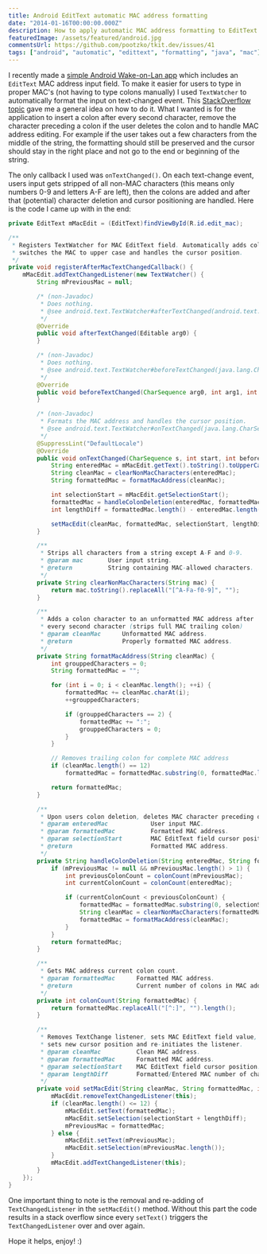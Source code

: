 ```yaml
---
title: Android EditText automatic MAC address formatting
date: "2014-01-16T00:00:00.000Z"
description: How to apply automatic MAC address formatting to EditText and prevent invalid input?
featuredImage: /assets/featured/android.jpg
commentsUrl: https://github.com/pootzko/tkit.dev/issues/41
tags: ["android", "automatic", "edittext", "formatting", "java", "mac"]
---
```


I recently made a [simple Android Wake-on-Lan app](/2014/01/16/automatic-wake-on-lan-android/) which includes an `EditText` MAC address input field. To make it easier for users to type in proper MAC's (not having to type colons manually) I used `TextWatcher` to automatically format the input on text-changed event. This [StackOverflow topic](http://stackoverflow.com/questions/5947674/custom-format-edit-text-input-android) gave me a general idea on how to do it. What I wanted is for the application to insert a colon after every second character, remove the character preceding a colon if the user deletes the colon and to handle MAC address editing. For example if the user takes out a few characters from the middle of the string, the formatting should still be preserved and the cursor should stay in the right place and not go to the end or beginning of the string.

The only callback I used was `onTextChanged()`. On each text-change event, users input gets stripped of all non-MAC characters (this means only numbers 0-9 and letters A-F are left), then the colons are added and after that (potential) character deletion and cursor positioning are handled. Here is the code I came up with in the end:

```java
private EditText mMacEdit = (EditText)findViewById(R.id.edit_mac);

/**
 * Registers TextWatcher for MAC EditText field. Automatically adds colons,
 * switches the MAC to upper case and handles the cursor position.
 */
private void registerAfterMacTextChangedCallback() {
    mMacEdit.addTextChangedListener(new TextWatcher() {
        String mPreviousMac = null;

        /* (non-Javadoc)
         * Does nothing.
         * @see android.text.TextWatcher#afterTextChanged(android.text.Editable)
         */
        @Override
        public void afterTextChanged(Editable arg0) {
        }

        /* (non-Javadoc)
         * Does nothing.
         * @see android.text.TextWatcher#beforeTextChanged(java.lang.CharSequence, int, int, int)
         */
        @Override
        public void beforeTextChanged(CharSequence arg0, int arg1, int arg2, int arg3) {
        }

        /* (non-Javadoc)
         * Formats the MAC address and handles the cursor position.
         * @see android.text.TextWatcher#onTextChanged(java.lang.CharSequence, int, int, int)
         */
        @SuppressLint("DefaultLocale")
        @Override
        public void onTextChanged(CharSequence s, int start, int before, int count) {
            String enteredMac = mMacEdit.getText().toString().toUpperCase();
            String cleanMac = clearNonMacCharacters(enteredMac);
            String formattedMac = formatMacAddress(cleanMac);

            int selectionStart = mMacEdit.getSelectionStart();
            formattedMac = handleColonDeletion(enteredMac, formattedMac, selectionStart);
            int lengthDiff = formattedMac.length() - enteredMac.length();

            setMacEdit(cleanMac, formattedMac, selectionStart, lengthDiff);
        }

        /**
         * Strips all characters from a string except A-F and 0-9.
         * @param mac       User input string.
         * @return          String containing MAC-allowed characters.
         */
        private String clearNonMacCharacters(String mac) {
            return mac.toString().replaceAll("[^A-Fa-f0-9]", "");
        }

        /**
         * Adds a colon character to an unformatted MAC address after
         * every second character (strips full MAC trailing colon)
         * @param cleanMac      Unformatted MAC address.
         * @return              Properly formatted MAC address.
         */
        private String formatMacAddress(String cleanMac) {
            int grouppedCharacters = 0;
            String formattedMac = "";

            for (int i = 0; i < cleanMac.length(); ++i) {
                formattedMac += cleanMac.charAt(i);
                ++grouppedCharacters;

                if (grouppedCharacters == 2) {
                    formattedMac += ":";
                    grouppedCharacters = 0;
                }
            }

            // Removes trailing colon for complete MAC address
            if (cleanMac.length() == 12)
                formattedMac = formattedMac.substring(0, formattedMac.length() - 1);

            return formattedMac;
        }

        /**
         * Upon users colon deletion, deletes MAC character preceding deleted colon as well.
         * @param enteredMac            User input MAC.
         * @param formattedMac          Formatted MAC address.
         * @param selectionStart        MAC EditText field cursor position.
         * @return                      Formatted MAC address.
         */
        private String handleColonDeletion(String enteredMac, String formattedMac, int selectionStart) {
            if (mPreviousMac != null && mPreviousMac.length() > 1) {
                int previousColonCount = colonCount(mPreviousMac);
                int currentColonCount = colonCount(enteredMac);

                if (currentColonCount < previousColonCount) {
                    formattedMac = formattedMac.substring(0, selectionStart - 1) + formattedMac.substring(selectionStart);
                    String cleanMac = clearNonMacCharacters(formattedMac);
                    formattedMac = formatMacAddress(cleanMac);
                }
            }
            return formattedMac;
        }

        /**
         * Gets MAC address current colon count.
         * @param formattedMac      Formatted MAC address.
         * @return                  Current number of colons in MAC address.
         */
        private int colonCount(String formattedMac) {
            return formattedMac.replaceAll("[^:]", "").length();
        }

        /**
         * Removes TextChange listener, sets MAC EditText field value,
         * sets new cursor position and re-initiates the listener.
         * @param cleanMac          Clean MAC address.
         * @param formattedMac      Formatted MAC address.
         * @param selectionStart    MAC EditText field cursor position.
         * @param lengthDiff        Formatted/Entered MAC number of characters difference.
         */
        private void setMacEdit(String cleanMac, String formattedMac, int selectionStart, int lengthDiff) {
            mMacEdit.removeTextChangedListener(this);
            if (cleanMac.length() <= 12) {
                mMacEdit.setText(formattedMac);
                mMacEdit.setSelection(selectionStart + lengthDiff);
                mPreviousMac = formattedMac;
            } else {
                mMacEdit.setText(mPreviousMac);
                mMacEdit.setSelection(mPreviousMac.length());
            }
            mMacEdit.addTextChangedListener(this);
        }
    });
}
```

One important thing to note is the removal and re-adding of `TextChangedListener` in the `setMacEdit()` method. Without this part the code results in a stack overflow since every `setText()` triggers the `TextChangedListener` over and over again.

Hope it helps, enjoy! :)